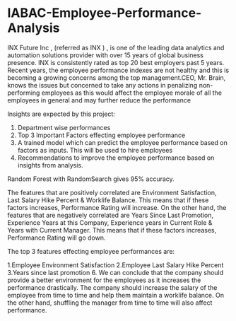 # IABAC-Employee-Performance-Analysis

INX Future Inc , (referred as INX ) , is one of the leading data analytics and automation solutions provider with over 15 years of global business presence. INX is consistently rated as top 20 best employers past 5 years. Recent years, the employee performance indexes are not healthy and this is becoming a growing concerns among the top management.CEO, Mr. Brain, knows the issues but concerned to take any actions in penalizing non-performing employees as this would affect the employee morale of all the employees in general and may further reduce the performance

Insights are expected by this project:
1. Department wise performances
2. Top 3 Important Factors effecting employee performance
3. A trained model which can predict the employee performance based on factors as inputs. This will be used to hire employees
4. Recommendations to improve the employee performance based on insights from analysis.

Random Forest with RandomSearch gives 95% accuracy.

The features that are positively correlated are Environment Satisfaction, Last Salary Hike Percent & Worklife Balance. This means that if these factors increases, Performance Rating will increase. On the other hand, the features that are negatively correlated are Years Since Last Promotion, Experience Years at this Company, Experience years in Current Role & Years with Current Manager. This means that if these factors increases, Performance Rating will go down.

The top 3 features effecting employee performances are:

1.Employee Environment Satisfaction
2.Employee Last Salary Hike Percent
3.Years since last promotion
6.  We can conclude that the company should provide a better environment for the employees as it increases the performance drastically. The company should increase the salary of the employee from time to time and help them maintain a worklife balance. On the other hand, shuffling the manager from time to time will also affect performance.
